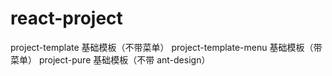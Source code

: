 # react-project
project-template 基础模板（不带菜单）
project-template-menu 基础模板（带菜单）
project-pure 基础模板（不带 ant-design）
